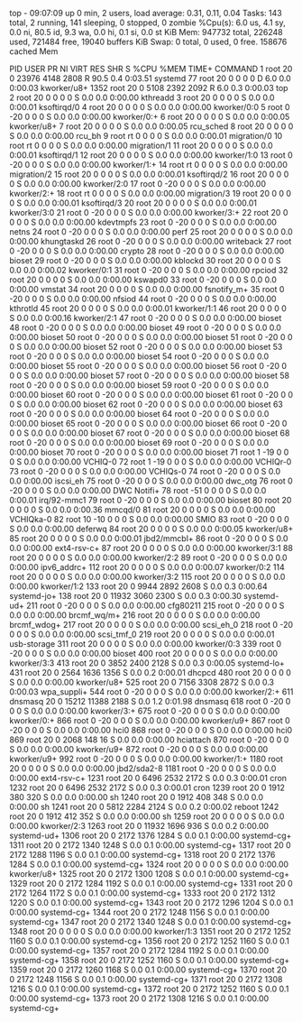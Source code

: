 top - 09:07:09 up 0 min,  2 users,  load average: 0.31, 0.11, 0.04
Tasks: 143 total,   2 running, 141 sleeping,   0 stopped,   0 zombie
%Cpu(s):  6.0 us,  4.1 sy,  0.0 ni, 80.5 id,  9.3 wa,  0.0 hi,  0.1 si,  0.0 st
KiB Mem:    947732 total,   226248 used,   721484 free,    19040 buffers
KiB Swap:        0 total,        0 used,        0 free.   158676 cached Mem

  PID USER      PR  NI    VIRT    RES    SHR S  %CPU %MEM     TIME+ COMMAND
    1 root      20   0   23976   4148   2808 R  90.5  0.4   0:03.51 systemd
   77 root      20   0       0      0      0 D   6.0  0.0   0:00.03 kworker/u8+
 1352 root      20   0    5108   2392   2092 R   6.0  0.3   0:00.03 top
    2 root      20   0       0      0      0 S   0.0  0.0   0:00.00 kthreadd
    3 root      20   0       0      0      0 S   0.0  0.0   0:00.01 ksoftirqd/0
    4 root      20   0       0      0      0 S   0.0  0.0   0:00.00 kworker/0:0
    5 root       0 -20       0      0      0 S   0.0  0.0   0:00.00 kworker/0:+
    6 root      20   0       0      0      0 S   0.0  0.0   0:00.05 kworker/u8+
    7 root      20   0       0      0      0 S   0.0  0.0   0:00.05 rcu_sched
    8 root      20   0       0      0      0 S   0.0  0.0   0:00.00 rcu_bh
    9 root      rt   0       0      0      0 S   0.0  0.0   0:00.01 migration/0
   10 root      rt   0       0      0      0 S   0.0  0.0   0:00.00 migration/1
   11 root      20   0       0      0      0 S   0.0  0.0   0:00.01 ksoftirqd/1
   12 root      20   0       0      0      0 S   0.0  0.0   0:00.00 kworker/1:0
   13 root       0 -20       0      0      0 S   0.0  0.0   0:00.00 kworker/1:+
   14 root      rt   0       0      0      0 S   0.0  0.0   0:00.00 migration/2
   15 root      20   0       0      0      0 S   0.0  0.0   0:00.01 ksoftirqd/2
   16 root      20   0       0      0      0 S   0.0  0.0   0:00.00 kworker/2:0
   17 root       0 -20       0      0      0 S   0.0  0.0   0:00.00 kworker/2:+
   18 root      rt   0       0      0      0 S   0.0  0.0   0:00.00 migration/3
   19 root      20   0       0      0      0 S   0.0  0.0   0:00.01 ksoftirqd/3
   20 root      20   0       0      0      0 S   0.0  0.0   0:00.01 kworker/3:0
   21 root       0 -20       0      0      0 S   0.0  0.0   0:00.00 kworker/3:+
   22 root      20   0       0      0      0 S   0.0  0.0   0:00.00 kdevtmpfs
   23 root       0 -20       0      0      0 S   0.0  0.0   0:00.00 netns
   24 root       0 -20       0      0      0 S   0.0  0.0   0:00.00 perf
   25 root      20   0       0      0      0 S   0.0  0.0   0:00.00 khungtaskd
   26 root       0 -20       0      0      0 S   0.0  0.0   0:00.00 writeback
   27 root       0 -20       0      0      0 S   0.0  0.0   0:00.00 crypto
   28 root       0 -20       0      0      0 S   0.0  0.0   0:00.00 bioset
   29 root       0 -20       0      0      0 S   0.0  0.0   0:00.00 kblockd
   30 root      20   0       0      0      0 S   0.0  0.0   0:00.02 kworker/0:1
   31 root       0 -20       0      0      0 S   0.0  0.0   0:00.00 rpciod
   32 root      20   0       0      0      0 S   0.0  0.0   0:00.00 kswapd0
   33 root       0 -20       0      0      0 S   0.0  0.0   0:00.00 vmstat
   34 root      20   0       0      0      0 S   0.0  0.0   0:00.00 fsnotify_m+
   35 root       0 -20       0      0      0 S   0.0  0.0   0:00.00 nfsiod
   44 root       0 -20       0      0      0 S   0.0  0.0   0:00.00 kthrotld
   45 root      20   0       0      0      0 S   0.0  0.0   0:00.01 kworker/1:1
   46 root      20   0       0      0      0 S   0.0  0.0   0:00.16 kworker/2:1
   47 root       0 -20       0      0      0 S   0.0  0.0   0:00.00 bioset
   48 root       0 -20       0      0      0 S   0.0  0.0   0:00.00 bioset
   49 root       0 -20       0      0      0 S   0.0  0.0   0:00.00 bioset
   50 root       0 -20       0      0      0 S   0.0  0.0   0:00.00 bioset
   51 root       0 -20       0      0      0 S   0.0  0.0   0:00.00 bioset
   52 root       0 -20       0      0      0 S   0.0  0.0   0:00.00 bioset
   53 root       0 -20       0      0      0 S   0.0  0.0   0:00.00 bioset
   54 root       0 -20       0      0      0 S   0.0  0.0   0:00.00 bioset
   55 root       0 -20       0      0      0 S   0.0  0.0   0:00.00 bioset
   56 root       0 -20       0      0      0 S   0.0  0.0   0:00.00 bioset
   57 root       0 -20       0      0      0 S   0.0  0.0   0:00.00 bioset
   58 root       0 -20       0      0      0 S   0.0  0.0   0:00.00 bioset
   59 root       0 -20       0      0      0 S   0.0  0.0   0:00.00 bioset
   60 root       0 -20       0      0      0 S   0.0  0.0   0:00.00 bioset
   61 root       0 -20       0      0      0 S   0.0  0.0   0:00.00 bioset
   62 root       0 -20       0      0      0 S   0.0  0.0   0:00.00 bioset
   63 root       0 -20       0      0      0 S   0.0  0.0   0:00.00 bioset
   64 root       0 -20       0      0      0 S   0.0  0.0   0:00.00 bioset
   65 root       0 -20       0      0      0 S   0.0  0.0   0:00.00 bioset
   66 root       0 -20       0      0      0 S   0.0  0.0   0:00.00 bioset
   67 root       0 -20       0      0      0 S   0.0  0.0   0:00.00 bioset
   68 root       0 -20       0      0      0 S   0.0  0.0   0:00.00 bioset
   69 root       0 -20       0      0      0 S   0.0  0.0   0:00.00 bioset
   70 root       0 -20       0      0      0 S   0.0  0.0   0:00.00 bioset
   71 root       1 -19       0      0      0 S   0.0  0.0   0:00.00 VCHIQ-0
   72 root       1 -19       0      0      0 S   0.0  0.0   0:00.00 VCHIQr-0
   73 root       0 -20       0      0      0 S   0.0  0.0   0:00.00 VCHIQs-0
   74 root       0 -20       0      0      0 S   0.0  0.0   0:00.00 iscsi_eh
   75 root       0 -20       0      0      0 S   0.0  0.0   0:00.00 dwc_otg
   76 root       0 -20       0      0      0 S   0.0  0.0   0:00.00 DWC Notifi+
   78 root     -51   0       0      0      0 S   0.0  0.0   0:00.01 irq/92-mmc1
   79 root       0 -20       0      0      0 S   0.0  0.0   0:00.00 bioset
   80 root      20   0       0      0      0 S   0.0  0.0   0:00.36 mmcqd/0
   81 root      20   0       0      0      0 S   0.0  0.0   0:00.00 VCHIQka-0
   82 root      10 -10       0      0      0 S   0.0  0.0   0:00.00 SMIO
   83 root       0 -20       0      0      0 S   0.0  0.0   0:00.00 deferwq
   84 root      20   0       0      0      0 S   0.0  0.0   0:00.05 kworker/u8+
   85 root      20   0       0      0      0 S   0.0  0.0   0:00.01 jbd2/mmcbl+
   86 root       0 -20       0      0      0 S   0.0  0.0   0:00.00 ext4-rsv-c+
   87 root      20   0       0      0      0 S   0.0  0.0   0:00.00 kworker/3:1
   88 root      20   0       0      0      0 S   0.0  0.0   0:00.00 kworker/2:2
   89 root       0 -20       0      0      0 S   0.0  0.0   0:00.00 ipv6_addrc+
  112 root      20   0       0      0      0 S   0.0  0.0   0:00.07 kworker/0:2
  114 root      20   0       0      0      0 S   0.0  0.0   0:00.00 kworker/3:2
  115 root      20   0       0      0      0 S   0.0  0.0   0:00.00 kworker/1:2
  133 root      20   0    9944   2892   2608 S   0.0  0.3   0:00.64 systemd-jo+
  138 root      20   0   11932   3060   2300 S   0.0  0.3   0:00.30 systemd-ud+
  211 root       0 -20       0      0      0 S   0.0  0.0   0:00.00 cfg80211
  215 root       0 -20       0      0      0 S   0.0  0.0   0:00.00 brcmf_wq/m+
  216 root      20   0       0      0      0 S   0.0  0.0   0:00.00 brcmf_wdog+
  217 root      20   0       0      0      0 S   0.0  0.0   0:00.00 scsi_eh_0
  218 root       0 -20       0      0      0 S   0.0  0.0   0:00.00 scsi_tmf_0
  219 root      20   0       0      0      0 S   0.0  0.0   0:00.01 usb-storage
  311 root      20   0       0      0      0 S   0.0  0.0   0:00.00 kworker/0:3
  339 root       0 -20       0      0      0 S   0.0  0.0   0:00.00 bioset
  400 root      20   0       0      0      0 S   0.0  0.0   0:00.00 kworker/3:3
  413 root      20   0    3852   2400   2128 S   0.0  0.3   0:00.05 systemd-lo+
  431 root      20   0    2564   1636   1356 S   0.0  0.2   0:00.01 dhcpcd
  480 root      20   0       0      0      0 S   0.0  0.0   0:00.00 kworker/u8+
  525 root      20   0    7156   3308   2872 S   0.0  0.3   0:00.03 wpa_suppli+
  544 root       0 -20       0      0      0 S   0.0  0.0   0:00.00 kworker/2:+
  611 dnsmasq   20   0   15212  11388   2188 S   0.0  1.2   0:01.98 dnsmasq
  618 root       0 -20       0      0      0 S   0.0  0.0   0:00.00 kworker/3:+
  675 root       0 -20       0      0      0 S   0.0  0.0   0:00.00 kworker/0:+
  866 root       0 -20       0      0      0 S   0.0  0.0   0:00.00 kworker/u9+
  867 root       0 -20       0      0      0 S   0.0  0.0   0:00.00 hci0
  868 root       0 -20       0      0      0 S   0.0  0.0   0:00.00 hci0
  869 root      20   0    2068    148     16 S   0.0  0.0   0:00.00 hciattach
  870 root       0 -20       0      0      0 S   0.0  0.0   0:00.00 kworker/u9+
  872 root       0 -20       0      0      0 S   0.0  0.0   0:00.00 kworker/u9+
  992 root       0 -20       0      0      0 S   0.0  0.0   0:00.00 kworker/1:+
 1180 root      20   0       0      0      0 S   0.0  0.0   0:00.00 jbd2/sda2-8
 1181 root       0 -20       0      0      0 S   0.0  0.0   0:00.00 ext4-rsv-c+
 1231 root      20   0    6496   2532   2172 S   0.0  0.3   0:00.01 cron
 1232 root      20   0    6496   2532   2172 S   0.0  0.3   0:00.01 cron
 1239 root      20   0    1912    380    320 S   0.0  0.0   0:00.00 sh
 1240 root      20   0    1912    408    348 S   0.0  0.0   0:00.00 sh
 1241 root      20   0    5812   2284   2124 S   0.0  0.2   0:00.02 reboot
 1242 root      20   0    1912    412    352 S   0.0  0.0   0:00.00 sh
 1259 root      20   0       0      0      0 S   0.0  0.0   0:00.00 kworker/2:3
 1263 root      20   0   11932   1696    936 S   0.0  0.2   0:00.00 systemd-ud+
 1306 root      20   0    2172   1376   1284 S   0.0  0.1   0:00.00 systemd-cg+
 1311 root      20   0    2172   1340   1248 S   0.0  0.1   0:00.00 systemd-cg+
 1317 root      20   0    2172   1288   1196 S   0.0  0.1   0:00.00 systemd-cg+
 1318 root      20   0    2172   1376   1284 S   0.0  0.1   0:00.00 systemd-cg+
 1324 root      20   0       0      0      0 S   0.0  0.0   0:00.00 kworker/u8+
 1325 root      20   0    2172   1300   1208 S   0.0  0.1   0:00.00 systemd-cg+
 1329 root      20   0    2172   1284   1192 S   0.0  0.1   0:00.00 systemd-cg+
 1331 root      20   0    2172   1264   1172 S   0.0  0.1   0:00.00 systemd-cg+
 1333 root      20   0    2172   1312   1220 S   0.0  0.1   0:00.00 systemd-cg+
 1343 root      20   0    2172   1296   1204 S   0.0  0.1   0:00.00 systemd-cg+
 1344 root      20   0    2172   1248   1156 S   0.0  0.1   0:00.00 systemd-cg+
 1347 root      20   0    2172   1340   1248 S   0.0  0.1   0:00.00 systemd-cg+
 1348 root      20   0       0      0      0 S   0.0  0.0   0:00.00 kworker/1:3
 1351 root      20   0    2172   1252   1160 S   0.0  0.1   0:00.00 systemd-cg+
 1356 root      20   0    2172   1252   1160 S   0.0  0.1   0:00.00 systemd-cg+
 1357 root      20   0    2172   1284   1192 S   0.0  0.1   0:00.00 systemd-cg+
 1358 root      20   0    2172   1252   1160 S   0.0  0.1   0:00.00 systemd-cg+
 1359 root      20   0    2172   1260   1168 S   0.0  0.1   0:00.00 systemd-cg+
 1370 root      20   0    2172   1248   1156 S   0.0  0.1   0:00.00 systemd-cg+
 1371 root      20   0    2172   1308   1216 S   0.0  0.1   0:00.00 systemd-cg+
 1372 root      20   0    2172   1252   1160 S   0.0  0.1   0:00.00 systemd-cg+
 1373 root      20   0    2172   1308   1216 S   0.0  0.1   0:00.00 systemd-cg+
